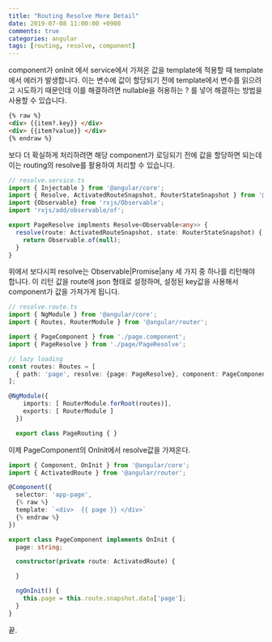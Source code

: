 ```yaml
---
title: "Routing Resolve More Detail"
date: 2019-07-08 11:00:00 +0900
comments: true
categories: angular
tags: [routing, resolve, component]
---
```




component가 onInit 에서 service에서 가져온 값을 template에 적용할 때 template에서 에러가 발생합니다.
이는 변수에 값이 할당되기 전에 template에서 변수를 읽으려고 시도하기 때문인데 이를 해결하려면 nullable을 허용하는 ? 를 넣어 해결하는 방법을 사용할 수 있습니다.

```html
{% raw %}
<div> {{item?.key}} </div>
<div> {{item?value}} </div>
{% endraw %}
```

보다 더 확실하게 처리하려면 해당 component가 로딩되기 전에 값을 할당하면 되는데 이는 routing의 resolve를 활용하여 처리할 수 있습니다.


```ts
// resolve.service.ts
import { Injectable } from '@angular/core';
import { Resolve, ActivatedRouteSnapshot, RouterStateSnapshot } from '@angular/router';
import {Observable} from 'rxjs/Observable';
import 'rxjs/add/observable/of';

export PageResolve implments Resolve<Observable<any>> {
  resolve(route: ActivatedRouteSnapshot, state: RouterStateSnapshot) {
    return Observable.of(null);
  }
}
```

위에서 보다시피 resolve는 Observable<any>|Promise<any>|any 세 가지 중 하나를 리턴해야 합니다.
이 리턴 값을 route에 json 형태로 설정하며, 설정된 key값을 사용해서 component가 값을 가져가게 됩니다.


```ts
// resolve.route.ts
import { NgModule } from '@angular/core';
import { Routes, RouterModule } from '@angular/router';

import { PageComponent } from './page.component';
import { PageResolve } from './page/PageResolve';

// lazy loading
const routes: Routes = [
  { path: 'page', resolve: {page: PageResolve}, component: PageComponent }
];

@NgModule({
    imports: [ RouterModule.forRoot(routes)],
    exports: [ RouterModule ]
  })

  export class PageRouting { }
```

이제 PageComponent의 OnInit에서 resolve값을 가져온다.

```ts
import { Component, OnInit } from '@angular/core';
import { ActivatedRoute } from '@angular/router';

@Component({
  selector: 'app-page',
  {% raw %}
  template: `<div>  {{ page }} </div>`
  {% endraw %}
})

export class PageComponent implements OnInit {
  page: string;

  constructor(private route: ActivatedRoute) {

  }

  ngOnInit() {
    this.page = this.route.snapshot.data['page'];
  }
}
```

끝.